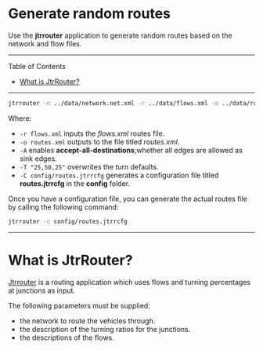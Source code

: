 <h1>Generate random routes</h1>

Use the **jtrrouter** application to generate random routes based on the network and flow files.

---
Table of Contents
- [What is JtrRouter?](#what-is-jtrrouter)

---

```bash
jtrrouter -n ../data/network.net.xml -r ../data/flows.xml -o ../data/routes.xml -A -T "25,50,25" -C config/routes.jtrrcfg
```
Where:
- `-r flows.xml` inputs the *flows.xml* routes file.
- `-o routes.xml` outputs to the file titled *routes.xml*.
- `-A` enables **accept-all-destinations**;whether all edges are allowed as sink edges.
- `-T "25,50,25"` overwrites the turn defaults.
- `-C config/routes.jtrrcfg` generates a configuration file titled **routes.jtrrcfg** in the **config** folder.

Once you have a configuration file, you can generate the actual routes file by calling the following command:
```bash
jtrrouter -c config/routes.jtrrcfg
```

---

# What is JtrRouter?
[Jtrrouter](https://sumo.dlr.de/docs/jtrrouter.html) is a routing application which uses flows and turning percentages at junctions as input.

The following parameters must be supplied:
- the network to route the vehicles through.
- the description of the turning ratios for the junctions.
- the descriptions of the flows.